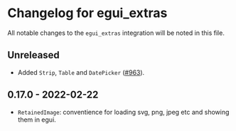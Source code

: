 # Changelog for egui_extras
All notable changes to the `egui_extras` integration will be noted in this file.


## Unreleased
* Added `Strip`, `Table` and `DatePicker` ([#963](https://github.com/emilk/egui/pull/963)).


## 0.17.0 - 2022-02-22
* `RetainedImage`: conventience for loading svg, png, jpeg etc and showing them in egui.
